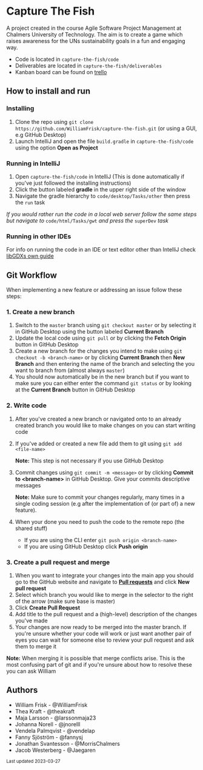 # Capture The Fish

A project created in the course Agile Software Project Management at Chalmers University of Technology.
The aim is to create a game which raises awareness for the UNs sustainability goals in a fun and engaging way.

- Code is located in `capture-the-fish/code`
- Deliverables are located in `capture-the-fish/deliverables`
- Kanban board can be found on [trello](https://trello.com/b/x1DcQ0eq)

## How to install and run

### Installing

1. Clone the repo using `git clone https://github.com/WilliamFrisk/capture-the-fish.git` (or using a GUI, e.g GitHub Desktop)
2. Launch IntelliJ and open the file `build.gradle` in `capture-the-fish/code` using the option **Open as Project**

### Running in IntelliJ

1. Open `capture-the-fish/code` in IntelliJ (This is done automatically if you've just followed the installing instructions)
2. Click the button labeled **gradle** in the upper right side of the window
3. Navigate the gradle hierarchy to `code/desktop/Tasks/other` then press the `run` task

_If you would rather run the code in a local web server follow the same steps but navigate to_
`code/html/Tasks/gwt` _and press the_ `superDev` _task_

### Running in other IDEs

For info on running the code in an IDE or text editor other than IntelliJ check [libGDXs own guide](https://libgdx.com/wiki/start/import-and-running)

## Git Workflow

When implementing a new feature or addressing an issue follow these steps:

### 1. Create a new branch

1. Switch to the `master` branch using `git checkout master` or by selecting it in GitHub Desktop using the
   button labeled **Current Branch**
2. Update the local code using `git pull` or by clicking the **Fetch Origin** button in GitHub Desktop
3. Create a new branch for the changes you intend to make using `git checkout -b <branch-name>` or by clicking **Current Branch** then
   **New Branch** and then entering the name of the branch and selecting the you want to branch from (almost always `master`)
4. You should now automatically be in the new branch but if you want to make sure you can either enter the command `git status` or
   by looking at the **Current Branch** button in GitHub Desktop

### 2. Write code

1. After you've created a new branch or navigated onto to an already created branch you would like to make changes on you can start writing code
2. If you've added or created a new file add them to git using `git add <file-name>`

   **Note:** This step is not necessary if you use GitHub Desktop

3. Commit changes using `git commit -m <message>` or by clicking **Commit to \<branch-name\>** in GitHub Desktop. Give your commits descriptive messages

   **Note:** Make sure to commit your changes regularly, many times in a single coding session (e.g after the implementation of (or part of) a new
   feature).

4. When your done you need to push the code to the remote repo (the shared stuff)
   - If you are using the CLI enter `git push origin <branch-name>`
   - If you are using GitHub Desktop click **Push origin**

### 3. Create a pull request and merge

1. When you want to integrate your changes into the main app you should go to the GitHub website and navigate to **[Pull requests](https://github.com/WilliamFrisk/capture-the-fish/pulls)**
   and click **New pull request**
2. Select which branch you would like to merge in the selector to the right of the arrow (make sure base is master)
3. Click **Create Pull Request**
4. Add title to the pull request and a (high-level) description of the changes you've made
5. Your changes are now ready to be merged into the master branch. If you're unsure whether your code will work or just want another pair of eyes
   you can wait for someone else to review your pull request and ask them to merge it

**Note:** When merging it is possible that merge conflicts arise. This is the most confusing part of git and if you're unsure about how to
resolve these you can ask William

## Authors

- William Frisk - @WilliamFrisk
- Thea Kraft - @theakraft
- Maja Larsson - @larssonmaja23
- Johanna Norell - @jnorelll
- Vendela Palmqvist - @vendelap
- Fanny Sjöström - @fannysj
- Jonathan Svantesson - @MorrisChalmers
- Jacob Westerberg - @Jaegaren

<sub>Last updated 2023-03-27</sub>
